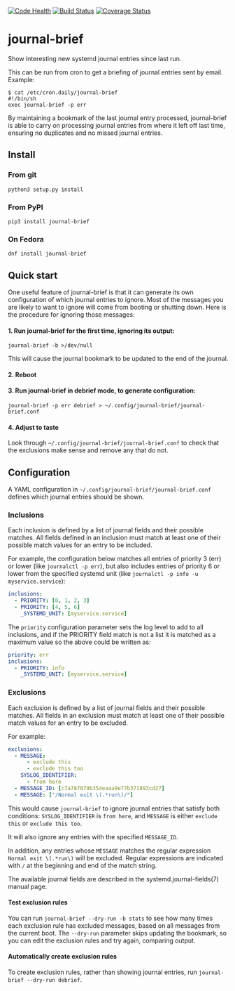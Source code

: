 [![Code Health](https://landscape.io/github/twaugh/journal-brief/master/landscape.svg?style=flat)](https://landscape.io/github/twaugh/journal-brief/master)
[![Build Status](https://travis-ci.org/twaugh/journal-brief.svg?branch=master)](https://travis-ci.org/twaugh/journal-brief) 
[![Coverage Status](https://coveralls.io/repos/twaugh/journal-brief/badge.svg?branch=master&service=github)](https://coveralls.io/github/twaugh/journal-brief?branch=master)

# journal-brief
Show interesting new systemd journal entries since last run.

This can be run from cron to get a briefing of journal entries sent by
email.  Example:

```
$ cat /etc/cron.daily/journal-brief
#!/bin/sh
exec journal-brief -p err
```

By maintaining a bookmark of the last journal entry processed,
journal-brief is able to carry on processing journal entries from
where it left off last time, ensuring no duplicates and no missed
journal entries.

## Install

### From git
```
python3 setup.py install
```

### From PyPI
```
pip3 install journal-brief
```

### On Fedora
```
dnf install journal-brief
```

## Quick start

One useful feature of journal-brief is that it can generate its own
configuration of which journal entries to ignore. Most of the messages
you are likely to want to ignore will come from booting or shutting
down. Here is the procedure for ignoring those messages:

#### 1. Run journal-brief for the first time, ignoring its output:

```
journal-brief -b >/dev/null
```

This will cause the journal bookmark to be updated to the end of the
journal.

#### 2. Reboot

#### 3. Run journal-brief in debrief mode, to generate configuration:

```
journal-brief -p err debrief > ~/.config/journal-brief/journal-brief.conf
```

#### 4. Adjust to taste

Look through `~/.config/journal-brief/journal-brief.conf` to check
that the exclusions make sense and remove any that do not.

## Configuration

A YAML configuration in `~/.config/journal-brief/journal-brief.conf`
defines which journal entries should be shown.

### Inclusions

Each inclusion is defined by a list of journal fields and their
possible matches. All fields defined in an inclusion must match at
least one of their possible match values for an entry to be included.

For example, the configuration below matches all entries of priority 3
(err) or lower (like `journalctl -p err`), but also includes entries
of priority 6 or lower from the specified systemd unit (like
`journalctl -p info -u myservice.service`):

```yaml
inclusions:
  - PRIORITY: [0, 1, 2, 3]
  - PRIORITY: [4, 5, 6]
    _SYSTEMD_UNIT: [myservice.service]
```

The `priority` configuration parameter sets the log level to add to
all inclusions, and if the PRIORITY field match is not a list it is
matched as a maximum value so the above could be written as:

```yaml
priority: err
inclusions:
  - PRIORITY: info
    _SYSTEMD_UNIT: [myservice.service]
```

### Exclusions

Each exclusion is defined by a list of journal fields and their
possible matches. All fields in an exclusion must match at least one
of their possible match values for an entry to be excluded.

For example:

```yaml
exclusions:
  - MESSAGE:
      - exclude this
      - exclude this too
    SYSLOG_IDENTIFIER:
      - from here
  - MESSAGE_ID: [c7a787079b354eaaa9e77b371893cd27]
  - MESSAGE: ["/Normal exit \(.*run\)/"]
```

This would cause `journal-brief` to ignore journal entries that
satisfy both conditions: `SYSLOG_IDENTIFIER` is `from here`, and
`MESSAGE` is either `exclude this` or `exclude this too`.

It will also ignore any entries with the specified `MESSAGE_ID`.

In addition, any entries whose `MESSAGE` matches the regular
expression `Normal exit \(.*run\)` will be excluded. Regular
expressions are indicated with `/` at the beginning and end of the
match string.

The available journal fields are described in the
systemd.journal-fields(7) manual page.

#### Test exclusion rules

You can run `journal-brief --dry-run -b stats` to see how many times
each exclusion rule has excluded messages, based on all messages from
the current boot. The `--dry-run` parameter skips updating the
bookmark, so you can edit the exclusion rules and try again, comparing
output.

#### Automatically create exclusion rules

To create exclusion rules, rather than showing journal entries, run
`journal-brief --dry-run debrief`.


